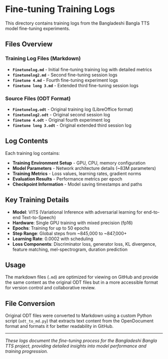 # Fine-tuning Training Logs

This directory contains training logs from the Bangladeshi Bangla TTS model fine-tuning experiments.

## Files Overview

### Training Log Files (Markdown)
- **`Finetunelog.md`** - Initial fine-tuning training log with detailed metrics
- **`finetunelog2.md`** - Second fine-tuning session logs  
- **`finetune 4.md`** - Fourth fine-tuning experiment logs
- **`finetune long 3.md`** - Extended third fine-tuning session logs

### Source Files (ODT Format)
- **`Finetunelog.odt`** - Original training log (LibreOffice format)
- **`finetunelog2.odt`** - Original second session log
- **`finetune 4.odt`** - Original fourth experiment log
- **`finetune long 3.odt`** - Original extended third session log

## Log Contents

Each training log contains:
- **Training Environment Setup** - GPU, CPU, memory configuration
- **Model Parameters** - Network architecture details (~83M parameters)
- **Training Metrics** - Loss values, learning rates, gradient norms
- **Evaluation Results** - Performance metrics per epoch
- **Checkpoint Information** - Model saving timestamps and paths

## Key Training Details

- **Model**: VITS (Variational Inference with adversarial learning for end-to-end Text-to-Speech)
- **Hardware**: Single GPU training with mixed precision (fp16)
- **Epochs**: Training for up to 50 epochs
- **Step Range**: Global steps from ~845,000 to ~847,000+
- **Learning Rate**: 0.0002 with scheduling
- **Loss Components**: Discriminator loss, generator loss, KL divergence, feature matching, mel-spectrogram, duration prediction

## Usage

The markdown files (`.md`) are optimized for viewing on GitHub and provide the same content as the original ODT files but in a more accessible format for version control and collaborative review.

## File Conversion

Original ODT files were converted to Markdown using a custom Python script (`odt_to_md.py`) that extracts text content from the OpenDocument format and formats it for better readability in GitHub.

---
*These logs document the fine-tuning process for the Bangladeshi Bangla TTS project, providing detailed insights into model performance and training progression.*